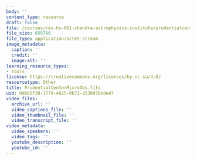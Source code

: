 ```yaml
---
body: ''
content_type: resource
draft: false
file: /courses/res-hs-001-chandra-astrophysics-institute/prudentialcentermicroobs.fits
file_size: 655760
file_type: application/octet-stream
image_metadata:
  caption: ''
  credit: ''
  image-alt: ''
learning_resource_types:
- Tools
license: https://creativecommons.org/licenses/by-nc-sa/4.0/
resourcetype: Other
title: PrudentialCenterMicroObs.fits
uid: 0dbb5f38-1779-4825-8b71-2539d76bde47
video_files:
  archive_url: ''
  video_captions_file: ''
  video_thumbnail_file: ''
  video_transcript_file: ''
video_metadata:
  video_speakers: ''
  video_tags: ''
  youtube_description: ''
  youtube_id: ''
---
```

